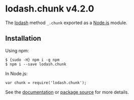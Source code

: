 lodash.chunk v4.2.0
===================

The [lodash](https://lodash.com/) method `_.chunk` exported as a [Node.js](https://nodejs.org/) module.

Installation
------------

Using npm:

    $ {sudo -H} npm i -g npm
    $ npm i --save lodash.chunk

In Node.js:

    var chunk = require('lodash.chunk');

See the [documentation](https://lodash.com/docs#chunk) or [package source](https://github.com/lodash/lodash/blob/4.2.0-npm-packages/lodash.chunk) for more details.
